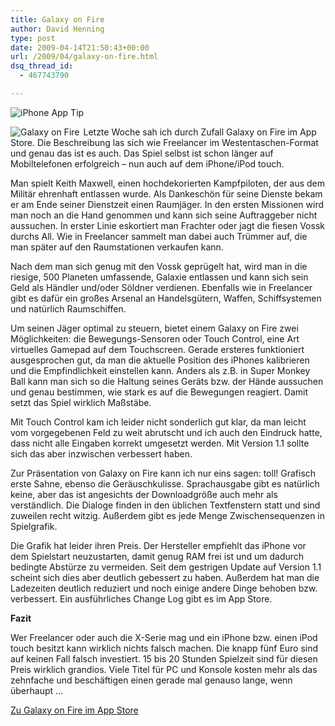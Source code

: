 ```yaml
---
title: Galaxy on Fire
author: David Henning
type: post
date: 2009-04-14T21:50:43+00:00
url: /2009/04/galaxy-on-fire.html
dsq_thread_id:
  - 467743790

---
```

![iPhone App Tip][1]

<img style="float: left; margin-right: 6px;" src="https://www.madcatswelt.org/wp-content/uploads/galaxyonfire.jpg" alt="Galaxy on Fire" />Letzte Woche sah ich durch Zufall Galaxy on Fire im App Store. Die Beschreibung las sich wie Freelancer im Westentaschen-Format und genau das ist es auch. Das Spiel selbst ist schon länger auf Mobiltelefonen erfolgreich &#8211; nun auch auf dem iPhone/iPod touch.

Man spielt Keith Maxwell, einen hochdekorierten Kampfpiloten, der aus dem Militär ehrenhaft entlassen wurde. Als Dankeschön für seine Dienste bekam er am Ende seiner Dienstzeit einen Raumjäger. In den ersten Missionen wird man noch an die Hand genommen und kann sich seine Auftraggeber nicht aussuchen. In erster Linie eskortiert man Frachter oder jagt die fiesen Vossk durchs All. Wie in Freelancer sammelt man dabei auch Trümmer auf, die man später auf den Raumstationen verkaufen kann.

Nach dem man sich genug mit den Vossk geprügelt hat, wird man in die riesige, 500 Planeten umfassende, Galaxie entlassen und kann sich sein Geld als Händler und/oder Söldner verdienen. Ebenfalls wie in Freelancer gibt es dafür ein großes Arsenal an Handelsgütern, Waffen, Schiffsystemen und natürlich Raumschiffen.

Um seinen Jäger optimal zu steuern, bietet einem Galaxy on Fire zwei Möglichkeiten: die Bewegungs-Sensoren oder Touch Control, eine Art virtuelles Gamepad auf dem Touchscreen. Gerade ersteres funktioniert ausgesprochen gut, da man die aktuelle Position des iPhones kalibrieren und die Empfindlichkeit einstellen kann. Anders als z.B. in Super Monkey Ball kann man sich so die Haltung seines Geräts bzw. der Hände aussuchen und genau bestimmen, wie stark es auf die Bewegungen reagiert. Damit setzt das Spiel wirklich Maßstäbe.

Mit Touch Control kam ich leider nicht sonderlich gut klar, da man leicht vom vorgegebenen Feld zu weit abrutscht und ich auch den Eindruck hatte, dass nicht alle Eingaben korrekt umgesetzt werden. Mit Version 1.1 sollte sich das aber inzwischen verbessert haben.

Zur Präsentation von Galaxy on Fire kann ich nur eins sagen: toll! Grafisch erste Sahne, ebenso die Geräuschkulisse. Sprachausgabe gibt es natürlich keine, aber das ist angesichts der Downloadgröße auch mehr als verständlich. Die Dialoge finden in den üblichen Textfenstern statt und sind zuweilen recht witzig. Außerdem gibt es jede Menge Zwischensequenzen in Spielgrafik.

Die Grafik hat leider ihren Preis. Der Hersteller empfiehlt das iPhone vor dem Spielstart neuzustarten, damit genug RAM frei ist und um dadurch bedingte Abstürze zu vermeiden. Seit dem gestrigen Update auf Version 1.1 scheint sich dies aber deutlich gebessert zu haben. Außerdem hat man die Ladezeiten deutlich reduziert und noch einige andere Dinge behoben bzw. verbessert. Ein ausführliches Change Log gibt es im App Store.

**Fazit**

Wer Freelancer oder auch die X-Serie mag und ein iPhone bzw. einen iPod touch besitzt kann wirklich nichts falsch machen. Die knapp fünf Euro sind auf keinen Fall falsch investiert. 15 bis 20 Stunden Spielzeit sind für diesen Preis wirklich grandios. Viele Titel für PC und Konsole kosten mehr als das zehnfache und beschäftigen einen gerade mal genauso lange, wenn überhaupt &#8230;

[Zu Galaxy on Fire im App Store][2]

 [1]: https://www.madcatswelt.org/wp-content/uploads/iphone_app_tip.png "iPhone App Tip"
 [2]: http://itunes.apple.com/WebObjects/MZStore.woa/wa/viewSoftware?id=308333717&mt=8